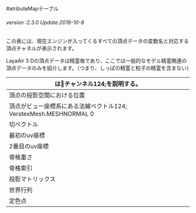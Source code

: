 #atributeMapテーブル

###### *version :2.3.0   Update:2019-10-8*

この表には、現在エンジンが入ってくるすべての頂点データの変数名と対応する頂点チャネルが表示されます。

LayaAir 3 Dの頂点データは精霊毎であり、ここでは一般的なモデル精霊関連の頂点データのみを紹介します。（つまり、しっぽの精霊と粒子の精霊を含まない）

|は𞓜チャンネル124;を説明する。
|------------------------------------------------|
|頂点の投影空間における位置
|頂点がビュー座標系にある法線ベクトル124; VerstexMesh.MESHNORMAL 0|
|切ベクトル|VerstexMesh.MESHUTANGENT 0|
|最初のuv座標|VerstexMesh.MESHTexTURRECOORDINATE 0|
|2番目のuv座標|VerstexMesh.MESHTexTURRECOORDINATE 1|
|骨格重さ|VerstexMesh.MESHUBLENDWEIGT 0|
|骨格索引|VerstexMesh.MESHBLENDINDICES 0|
|投影マトリックス|VerstexMesh.MESH MVPMATRIXGauROW 0|
|世界行列|VerstexMesh.MESHWORL DMARIXGaroW 0|
|定色点|VerstexMesh.MESHCOLOR 0|

